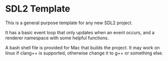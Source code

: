 # SDL2 Template

This is a general purpose template for any new SDL2 project.

It has a basic event loop that only updates when an event occurs, and a renderer namespace with some helpful functions. 

A bash shell file is provided for Mac that builds the project. It may work on linux if clang++ is supported, otherwise change it to g++ or something else.

